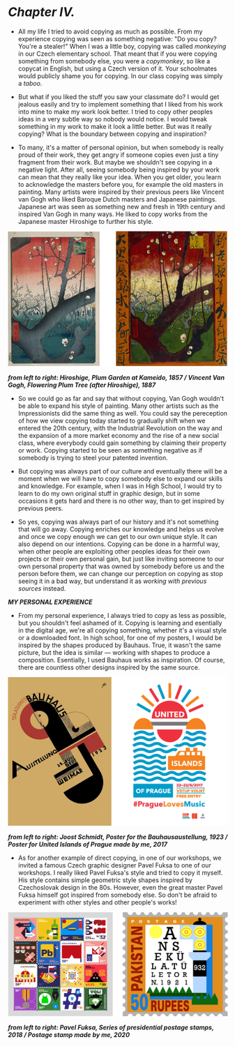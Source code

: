 # *Chapter IV.*

* All my life I tried to avoid copying as much as possible. From my experience copying was seen as something negative: "Do you copy? You're a stealer!"  When I was a little boy, copying was called *monkeying* in our Czech elementary school. That meant that if you were copying something from somebody else, you were a *copymonkey*, so like a copycat in English, but using a Czech version of it. Your schoolmates would publicly shame you for copying. In our class copying was simply a *taboo*.

* But what if you liked the stuff you saw your classmate do? I would get jealous easily and try to implement something that I liked from his work into mine to make my work look better. I tried to copy other peoples ideas in a very subtle way so nobody would notice. I would tweak something in my work to make it look a little better. But was it really copying? What is the boundary between copying and inspiration?

* To many, it's a matter of personal opinion, but when somebody is really proud of their work, they get angry if someone copies even just a tiny fragment from their work. But maybe we shouldn't see copying in a negative light. After all, seeing somebody being inspired by your work can mean that they really like your idea. When you get older, you learn to acknowledge the masters before you, for example the old masters in painting. Many artists were inspired by their previous peers like Vincent van Gogh who liked Baroque Dutch masters and Japanese paintings. Japanese art was seen as something new and fresh in 19th century and inspired Van Gogh in many ways. He liked to copy works from the Japanese master Hiroshige to further his style.

![](fig-0-0.png.PNG)

***from left to right: Hiroshige, Plum Garden at Kameido, 1857 / Vincent Van Gogh, Flowering Plum Tree (after Hiroshige), 1887***

* So we could go as far and say that without copying, Van Gogh wouldn't be able to expand his style of painting. Many other artists such as the Impressionists did the same thing as well. You could say the pereception of how we view copying today started to gradually shift when we entered the 20th century, with the Industrial Revolution on the way and the expansion of a more market economy and the rise of a new social class, where everybody could gain something by claiming their property or work. Copying started to be seen as something negative as if somebody is trying to steel your patented invention.

* But copying was always part of our culture and eventually there will be a moment when we will have to copy somebody else to expand our skills and knowledge. For example, when I was in High School, I would try to learn to do my own original stuff in graphic design, but in some occasions it gets hard and there is no other way, than to get inspired by previous peers.

* So yes, copying was always part of our history and it's not something that will go away. Copying enriches our knowledge and helps us evolve and once we copy enough we can get to our own unique style. It can also depend on our intentions. Copying can be done in a harmful way, when other people are exploiting other peoples ideas for their own projects or their own personal gain, but just like inviting someone to our own personal property that was owned by somebody before us and the person before them, we can change our perception on copying as stop seeing it in a bad way, but understand it as *working with previous sources* instead.

***MY PERSONAL EXPERIENCE***

* From my personal experience, I always tried to copy as less as possible, but you shouldn't feel ashamed of it. Copying is learning and esentially in the digital age, we're all copying something, whether it's a visual style or a downloaded font. In high school, for one of my posters, I would be inspired by the shapes produced by Bauhaus. True, it wasn't the same picture, but the idea is similar — working with shapes to produce a composition. Esentially, I used Bauhaus works as inspiration. Of course, there are countless other designs inspired by the same source.

![](fig-0-2.png)

***from left to right: Joost Schmidt, Poster for the Bauhausaustellung, 1923 / Poster for United Islands of Prague made by me, 2017***

* As for another example of direct copying, in one of our workshops, we invited a famous Czech graphic designer Pavel Fuksa to one of our workshops. I really liked Pavel Fuksa's style and tried to copy it myself. His style contains simple geometric style shapes inspired by Czechoslovak design in the 80s. However, even the great master Pavel Fuksa himself got inspired from somebody else. So don't be afraid to experiment with other styles and other people's works!

![](fig-0-1.png)

***from left to right: Pavel Fuksa, Series of presidential postage stamps, 2018 / Postage stamp made by me, 2020***
